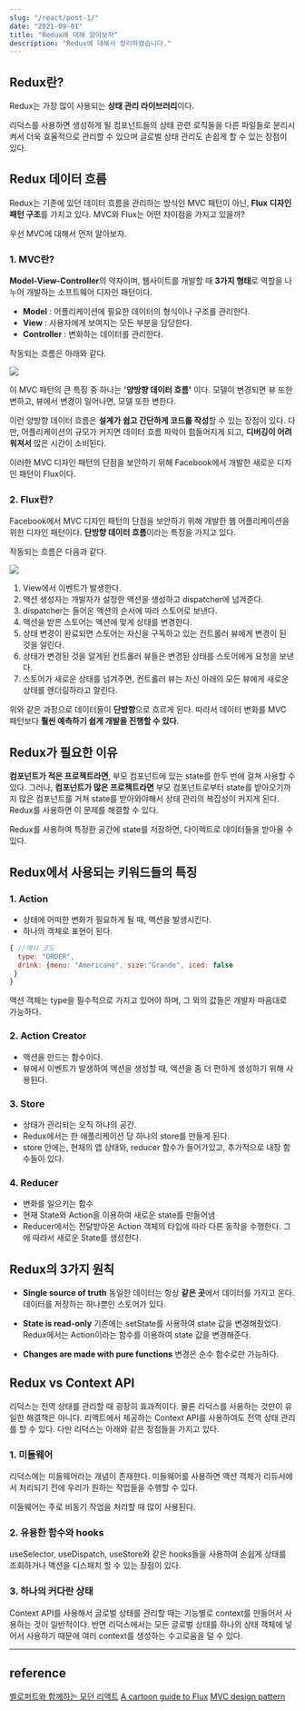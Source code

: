 ```yaml
---
slug: "/react/post-1/"
date: "2021-09-01"
title: "Redux에 대해 알아보자"
description: "Redux에 대해서 정리하였습니다."
---
```


## Redux란?
Redux는 가장 많이 사용되는 **상태 관리 라이브러리**이다. 

리덕스를 사용하면 생성하게 될 컴포넌트들의 상태 관련 로직들을 다른 파일들로 분리시켜서 더욱 효율적으로 관리할 수 있으며 글로벌 상태 관리도 손쉽게 할 수 있는 장점이 있다.

## Redux 데이터 흐름

Redux는 기존에 있던 데이터 흐름을 관리하는 방식인 MVC 패턴이 아닌, **Flux 디자인 패턴 구조**를 가지고 있다. MVC와 Flux는 어떤 차이점을 가지고 있을까?

우선 MVC에 대해서 먼저 알아보자.
### 1. MVC란?
**Model-View-Controller**의 약자이며, 웹사이트를 개발할 때 **3가지 형태**로 역할을 나누어 개발하는 소프트웨어 디자인 패턴이다.

- **Model** : 어플리케이션에 필요한 데이터의 형식이나 구조를 관리한다.
- **View** : 사용자에게 보여지는 모든 부분을 담당한다.
- **Controller** : 변화하는 데이터를 관리한다.

작동되는 흐름은 아래와 같다.

![](https://images.velog.io/images/moon3356/post/08bcdcd3-4f79-441f-8ae4-2c1bbb8cac1b/%E1%84%89%E1%85%B3%E1%84%8F%E1%85%B3%E1%84%85%E1%85%B5%E1%86%AB%E1%84%89%E1%85%A3%E1%86%BA%202021-08-26%20%E1%84%8B%E1%85%A9%E1%84%92%E1%85%AE%201.56.24.png)

이 MVC 패턴의 큰 특징 중 하나는 **'양방향 데이터 흐름'** 이다. 모델이 변경되면 뷰 또한 변하고, 뷰에서 변경이 일어나면, 모델 또한 변한다.

이런 양방향 데이터 흐름은 **설계가 쉽고 간단하게 코드를 작성**할 수 있는 장점이 있다. 다만, 어플리케이션의 규모가 커지면 데이터 흐름 파악이 힘들어지게 되고, **디버깅이 어려워져서** 많은 시간이 소비된다.

이러한 MVC 디자인 패턴의 단점을 보안하기 위해 Facebook에서 개발한 새로운 디자인 패턴이 Flux이다.

### 2. Flux란?
Facebook에서 MVC 디자인 패턴의 단점을 보안하기 위해 개발한 웹 어플리케이션을 위한 디자인 패턴이다. **단방향 데이터 흐름**이라는 특징을 가지고 있다.

작동되는 흐름은 다음과 같다.

![](https://images.velog.io/images/moon3356/post/f4fb01a1-c449-4741-a06b-45d40ce1947b/%E1%84%89%E1%85%B3%E1%84%8F%E1%85%B3%E1%84%85%E1%85%B5%E1%86%AB%E1%84%89%E1%85%A3%E1%86%BA%202021-08-26%20%E1%84%8B%E1%85%A9%E1%84%92%E1%85%AE%203.55.21.png)



1. View에서 이벤트가 발생한다.
2. 액션 생성자는 개발자가 설정한 액션을 생성하고 dispatcher에 넘겨준다.
3. dispatcher는 들어온 액션의 순서에 따라 스토어로 보낸다.
4. 액션을 받은 스토어는 액션에 맞게 상태를 변경한다.
5. 상태 변경이 완료되면 스토어는 자신을 구독하고 있는 컨트롤러 뷰에게 변경이 된 것을 알린다.
6. 상태가 변경된 것을 알게된 컨트롤러 뷰들은 변경된 상태를 스토어에게 요청을 보낸다. 
7. 스토어가 새로운 상태를 넘겨주면, 컨트롤러 뷰는 자신 아래의 모든 뷰에게 새로운 상태를 렌더링하라고 알린다.

위와 같은 과정으로 데이터들이 **단방향**으로 흐르게 된다. 따라서 데이터 변화를 MVC 패턴보다 **훨씬 예측하기 쉽게 개발을 진행할 수 있다**.

## Redux가 필요한 이유
**컴포넌트가 적은 프로젝트라면**, 부모 컴포넌트에 있는 state를 한두 번에 걸쳐 사용할 수 있다. 그러나, **컴포넌트가 많은 프로젝트라면** 부모 컴포넌트로부터 state를 받아오기까지 많은 컴포넌트를 거쳐 state를 받아와야해서 상태 관리의 복잡성이 커지게 된다. Redux를 사용하면 이 문제를 해결할 수 있다.

Redux를 사용하여 특정한 공간에 state를 저장하면, 다이렉트로 데이터들을 받아올 수 있다.

## Redux에서 사용되는 키워드들의 특징

### 1. Action
- 상태에 어떠한 변화가 필요하게 될 때, 액션을 발생시킨다.
- 하나의 객체로 표현이 된다.

```javascript
{ //예시 코드
  type: "ORDER", 
  drink: {menu: "Americano", size:"Grande", iced: false
 }
}
```
액션 객체는 type을 필수적으로 가지고 있어야 하며, 그 외의 값들은 개발자 마음대로 가능하다.

### 2. Action Creator
- 액션을 만드는 함수이다.
- 뷰에서 이벤트가 발생하여 액션을 생성할 때, 액션을 좀 더 편하게 생성하기 위해 사용된다.
### 3. Store
- 상태가 관리되는 오직 하나의 공간.
- Redux에서는 한 애플리케이션 당 하나의 store를 만들게 된다.
- store 안에는, 현재의 앱 상태와, reducer 함수가 들어가있고, 추가적으로 내장 함수들이 있다.

### 4. Reducer
- 변화를 일으키는 함수
- 현재 State와 Action을 이용하여 새로운 state를 만들어냄
- Reducer에서는 전달받아온 Action 객체의 타입에 따라 다른 동작을 수행한다. 그에 따라서 새로운 State를 생성한다.

## Redux의 3가지 원칙

- **Single source of truth**
동일한 데이터는 항상 **같은 곳**에서 데이터를 가지고 온다.
 데이터를 저장하는 하나뿐인 스토어가 있다.
- **State is read-only**
 기존에는 setState를 사용하여 state 값을 변경해줬었다.
 Redux에서는 Action이라는 함수를 이용하여 state 값을 변경해준다.

- **Changes are made with pure functions**
변경은 순수 함수로만 가능하다.

## Redux vs Context API

리덕스는 전역 상태를 관리할 때 굉장히 효과적이다. 물론 리덕스를 사용하는 것만이 유일한 해결책은 아니다. 리액트에서 제공하는 Context API를 사용하여도 전역 상태 관리를 할 수 있다. 다만 리덕스는 아래와 같은 장점들을 가지고 있다.
### 1. 미들웨어
리덕스에는 미들웨어라는 개념이 존재한다. 미들웨어를 사용하면 액션 객체가 리듀서에서 처리되기 전에 우리가 원하는 작업들을 수행할 수 있다.

미들웨어는 주로 비동기 작업을 처리할 때 많이 사용된다.

### 2. 유용한 함수와 hooks
useSelector, useDispatch, useStore와 같은 hooks들을 사용하여 손쉽게 상태를 조회하거나 액션을 디스패치 할 수 있는 장점이 있다.

### 3. 하나의 커다란 상태
Context API를 사용해서 글로벌 상태를 관리할 때는 기능별로 context를 만들어서 사용하는 것이 일반적이다. 반면 리덕스에서는 모든 글로벌 상태를 하나의 상태 객체에 넣어서 사용하기 때문에 여러 context를 생성하는 수고로움을 덜 수 있다.

---
## reference
[벨로퍼트와 함께하는 모던 리액트](https://react.vlpt.us/redux/)
[A cartoon guide to Flux](https://code-cartoons.com/a-cartoon-guide-to-flux-6157355ab207)
[MVC design pattern](https://medium.com/@rhodunda/mvc-design-pattern-fe76175a01de)